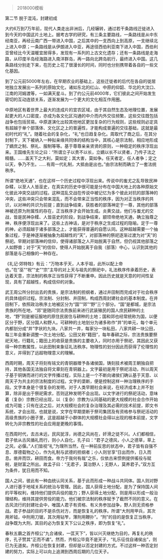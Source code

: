 # 
> 2018000模板



第二节 脱于混沌，封建初成




大约6万到7万年前，现代人类走出非洲后，几经辗转，通过若干条路线迁徙进入到今天的中国这片土地上。据考古学的研究，有三条主要路线，一条路线是从中东经南亚，再经云南广西一带进入中国，之后其中的一支西向上到高原，一支继续北上进入中原；一条路线是从伊朗进入中亚，再途径西伯利亚南下进入中国，西伯利亚曾经比今天温暖宜居得多，发现有一系列的上古文化遗存；还有一条路线是走海路，从印度半岛经海路进入南洋群岛，再一路向北跨岛航行，最终进入中国。这几条路线分别走下来，在历史上花了很漫长的时间，同时也分别携带着各自的一些文化基因。

到了公元前5000年左右，在早期农业的基础上，这些迁徙者的后代在各自的徙居地独立发展出一系列的原始文化，诸如东北的红山、中原的仰韶、华北的大汶口、江南的河姆渡等，一如满天星斗。到了约公元前4000年，它们彼此之间开始发生密切的互动连锁关系，逐渐发展为一个更大的文化相互作用圈。

中原地区有着世界上最大的连成片的宜农区域，由于其自然生态及地理位置，发展起更大的人口密度，亦成为各文化区沟通的中介而内外交往频繁，这些交往既包括战争也包括贸易。中原遂演化出较其他地区更加复杂的行为规则，这些规则必定具有超越于单个部落体、文化区之上的普遍性，才能构成普遍的交往基础，这就是最初时代的“礼”。随着社会的复杂化，“礼”也日趋复杂化。周取代了商之后，在其分封制下，天下被纳入一种拟亲缘共同体的结构当中，其核心是宗法制，相应地形成了嫡庶之制、祭礼、服制等等。基于尊尊亲亲贤贤的原则，一种稳定的秩序浮现出来。王国维先生论之曰：“所谓立子以贵不以长，立嫡以长不以贤者，乃传子法之精髓。……盖天下之大利，莫如定；其大害，莫如争。任天者定，任人者争；定之以天，争乃不生。……有周一代礼制，大抵由是出也。”由宗法制而确立了一套法统秩序。

所谓“绝地天通”，也在这样一个历史过程中浮现出来。传说中的蚩尤之乱导致民神杂糅，以至人人皆巫史，在真实的历史中很可能是分布在中国大地上的各种原始文化彼此冲突交战的过程。这种混乱交战在传说中被记忆为多个彼此对抗的部落神的冲突，这些冲突只会带来混乱，而不会带来正当性的秩序，因为对正当秩序的共识，以对神的共识为前提；直到战争结束，获胜者的部落神定于一尊，其他的部落神被还原为附属性的存在，正当秩序才会开始生成。炎黄交战，他们与蚩尤的交战，皆是民神杂糅、人皆巫史的阶段，到战争结束，颛顼帝绝地天通，确立独尊之神，秩序便浮现出来了。这些上古神话，是对于秩序之生成过程的隐喻。定于一尊的神，必须超越于诸多部落之上，才能获得普遍的自愿认同。这种超越需要一个抽象过程，于是神逐渐被抽象为超越性的“天”，对部落神的祭祀逐渐过渡为对“天”的祭祀。早期对部落神的信仰，使得诸部落之人开始脱离于自然，但仍视其他部落之人如野兽；对于“天”的信仰，使得人开始脱离于自我（部落）中心，认识到其他的部落是与己相像的一种存在。

《礼记·郊特牲》有云：“万物本乎天，人本乎祖，此所以配上帝也。”在“巫”“祝”“史”“宗”主导的对上天与祖先的祭祀中，礼法秩序传承着历史，表达着天意，宗法制的秩序正当性获得了不断重申。因此历史就是天意的时间性呈现，具有了超越性，构成信仰的对象。

武王周公所分封出去的贵族，是宗法制的担纲者，通过井田制而完成对于社会秩序的具体组织过程。宗法制、分封制、井田制，构成西周封建社会的基本制度。在井田制下，依照政治秩序土地被区分为“国”“郊”“野”三个部分。“国”是都城，是宗法贵族的所在地，“郊”是随同宗法贵族前来进行武装殖民的国人庶民耕种的土地，“野”则是被征服地的原住民居住与耕种的土地；国和郊也经常统称为国，以便区分于野，区分国人和野人。可耕种的土地划分为诸多称作“井”的单元，每个单元内都划分成“井”字状的九块。八家共一井，每家分一块私田，八家共耕一块公田，每三年会重新调整一次土地分配。公田又称“籍田”，每年春耕之际，宗法贵族要祭祀天地，行籍礼；籍田上的收获是贵族的主要收入，同时亦用于祭祀，其因此又获得一种宗教属性，以此田制来象征礼法秩序。物理性的划分因此而获得了伦理性的意义，并得到了远超物理意义的理解。

西周时期，周天子将刻有铭文的青铜器赠予各诸侯国，铸刻技术被周王朝独自把持，其他各国无法独自将文章刻在青铜器上。文字最初是用于祭祀活动，所以周天子基于铜铸而进行的文字传播过程，实际上是一个不断向诸侯们确认基于天意、以周天子为共主的宗法制度的过程。文字的垄断，便是控制这样一种治理秩序的手段。文字本身是个很复杂的发明，对于人类早期社会来说，在经济成本上并不划算，除非是出于祭祀需求，否则这种发明不会出现。以文字进行的祭祀活动，意味着（复杂）宗教已经出现，以（复杂）宗教为认同基础的更大规模的社会合作开始成为可能；只有在这之后，对大规模社会的复杂治理及其必需的技术前提，即文书系统，才会出现。也就是说，文字在早期垄断于祭司集团及有资格参与祭祀活动的高级贵族的小圈子里，这是超越于小群体的大规模社会得以出现的根本前提，文字转化为非宗教性的社会应用是更晚的事情。

在西周时代，去古未远，民风犹淳，尚德之风尚在，奸滑之徒不兴。人们都相信，君子依从古风循礼而行，则小人自化，孔子曰：“君子之德风，小人之德草，草上之风，必偃。”人们皆视“礼”为理所当然，在一种前反思的状态中，君子皆有自强不息、厚德载物之心，作为礼制与武德的担纲者；小人则甘享“日出而作，日入而息。凿井而饮，耕田而食。帝力于我何有哉”之乐，仅依古来惯例提供徭役与赋税，是财富之所出。故孟子曰：“无君子，莫治野人；无野人，莫养君子。”双方互为条件，犹日用而不知。

国人之间，彼此有一种血统认同关系，基于此而形成一种战斗共同体。国人则对野人进行基于地域关系的统治与管理。因此，国人获得土地分配，是为了保持国人间的平等权利，维持他们提供兵役的能力；野人获得土地分配，则是用以形成一般治理结构，维持其提供劳役的能力。他们被宗法制的秩序赋予了截然不同的意义。在古风流行的封建社会中，唯国人君子有资格、有义务参加战争，野人则无资格参战。君子参战的目的不是杀伤对方，而是恢复礼的秩序。所谓“大刑用甲兵，其次用斧钺，中刑用刀锯，其次用钻笮，薄刑用鞭扑”。“刑”的目的是恢复正当秩序，战争既为大刑，其目的必为恢复天下公认之秩序，即为恢复“礼”。

春秋五霸之首齐桓公“九合诸侯，一匡天下”，皆以兴灭继绝为目的，再复礼的秩序，孔子赞其“正而不谲”。然而，齐桓公毕竟不是天子，“礼乐征伐自诸侯出”，则已为无道矣。齐桓公在恢复封建，但却是以否定封建的方式。不过这样一种否定封建的努力，实际上可以向上追溯到西周后期的几位天子。


